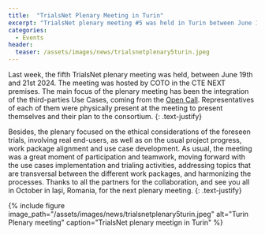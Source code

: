 ```yaml
---
title:  "TrialsNet Plenary Meeting in Turin"
excerpt: "TrialsNet plenary meeting #5 was held in Turin between June 19th and 21st 2024"
categories: 
  - Events
header:
  teaser: /assets/images/news/trialsnetplenary5turin.jpeg
---
```

Last week, the fifth TrialsNet plenary meeting was held, between June 19th and 21st 2024. The meeting was hosted by COTO in the CTE NEXT premises.
The main focus of the plenary meeting has been the integration of the third-parties Use Cases, coming from the [Open Call](https://trialsnet.eu/open-call/). Representatives of each of them were physically present at the meeting to present themselves and their plan to the consortium. 
{: .text-justify}

Besides, the plenary focused on the ethical considerations of the foreseen trials, involving real end-users, as well as on the usual project progress, work package alignment and use case development. As usual, the meeting was a great moment of participation and teamwork, moving forward with the use cases implementation and trialing activities, addressing topics that are transversal between the different work packages, and harmonizing the processes. Thanks to all the partners for the collaboration, and see you all in October in Iași, Romania, for the next plenary meeting. 
{: .text-justify}

{% include figure image_path="/assets/images/news/trialsnetplenary5turin.jpeg" alt="Turin Plenary meeting" caption="TrialsNet plenary meetign in Turin" %}
